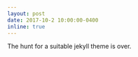 ```yaml
---
layout: post
date: 2017-10-2 10:00:00-0400
inline: true
---
```


The hunt for a suitable jekyll theme is over. 
